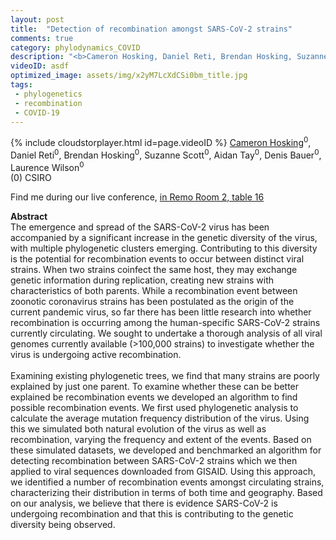 ```yaml
---
layout: post
title:  "Detection of recombination amongst SARS-CoV-2 strains"
comments: true
category: phylodynamics_COVID
description: "<b>Cameron Hosking, Daniel Reti, Brendan Hosking, Suzanne Scott, Aidan Tay, Denis Bauer, Laurence Wilson</b><br/>The emergence and spread of the SARS-CoV-2 virus h..."
videoID: asdf
optimized_image: assets/img/x2yM7LcXdCSi0bm_title.jpg
tags:
 - phylogenetics
 - recombination
 - COVID-19
---
```

{% include cloudstorplayer.html id=page.videoID %}
<u>Cameron Hosking</u><sup>0</sup>, Daniel Reti<sup>0</sup>, Brendan Hosking<sup>0</sup>, Suzanne Scott<sup>0</sup>, Aidan Tay<sup>0</sup>, Denis Bauer<sup>0</sup>, Laurence Wilson<sup>0</sup><br/>
\(0\) CSIRO

Find me during our live conference, [in Remo Room 2, table 16](https://remo.co)

<b>Abstract</b><br/>
The emergence and spread of the SARS-CoV-2 virus has been accompanied by a significant increase in the genetic diversity of the virus, with multiple phylogenetic clusters emerging. Contributing to this diversity is the potential for recombination events to occur between distinct viral strains. When two strains coinfect the same host, they may exchange genetic information during replication, creating new strains with characteristics of both parents. While a recombination event between zoonotic coronavirus strains has been postulated as the origin of the current pandemic virus, so far there has been little research into whether recombination is occurring among the human-specific SARS-CoV-2 strains currently circulating. We sought to undertake a thorough analysis of all viral genomes currently available \(&gt;100,000 strains\) to investigate whether the virus is undergoing active recombination. <br/><br/>Examining existing phylogenetic trees, we find that many strains are poorly explained by just one parent. To examine whether these can be better explained be recombination events we developed an algorithm to find possible recombination events. We first used phylogenetic analysis to calculate the average mutation frequency distribution of the virus. Using this we simulated both natural evolution of the virus as well as recombination, varying the frequency and extent of the events. Based on these simulated datasets, we developed and benchmarked an algorithm for detecting recombination between SARS-CoV-2 strains which we then applied to viral sequences downloaded from GISAID. Using this approach, we identified a number of recombination events amongst circulating strains, characterizing their distribution in terms of both time and geography. Based on our analysis, we believe that there is evidence SARS-CoV-2 is undergoing recombination and that this is contributing to the genetic diversity being observed.
